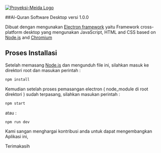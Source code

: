 [![Proyeksi-Meida Logo](https://proyeksi-media.com/proyeksi-media/third_party/assets/img/logo.jpg)](https://proyeksi-media)

##Al-Quran Software Desktop versi 1.0.0

Dibuat dengan mengunakan [Electron framework](https://electronjs.org) yaitu Framework cross-platform desktop yang mengunakan JavaScript, HTML and CSS  based on [Node.js](https://nodejs.org/) and
[Chromium](https://www.chromium.org)


## Proses Installasi

Setelah memasang [Node.js](https://nodejs.org/) dan mengunduh file ini, silahkan masuk ke direktori root dan masukan perintah :

```sh
npm install 
```
Kemudian setelah proses pemasangan electron ( node_module di root direktori ) sudah terpasang, silahkan masukan perintah :

```sh
npm start
```

atau : 

```sh
npm run dev
```
Kami sangan menghargai kontribusi anda untuk dapat mengembangkan Aplikasi ini,

Terimakasih
